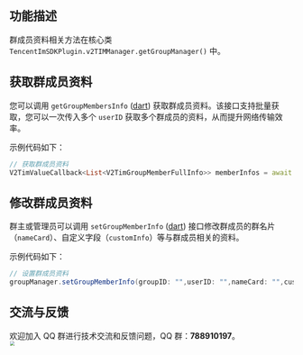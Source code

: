 ## 功能描述
群成员资料相关方法在核心类 `TencentImSDKPlugin.v2TIMManager.getGroupManager()` 中。

## 获取群成员资料
您可以调用 `getGroupMembersInfo` ([dart](https://pub.dev/documentation/tencent_im_sdk_plugin_platform_interface/latest/im_flutter_plugin_platform_interface/ImFlutterPlatform/getGroupMembersInfo.html)) 获取群成员资料。该接口支持批量获取，您可以一次传入多个 `userID` 获取多个群成员的资料，从而提升网络传输效率。

示例代码如下：



```dart
// 获取群成员资料
V2TimValueCallback<List<V2TimGroupMemberFullInfo>> memberInfos = await groupManager.getGroupMembersInfo(groupID: "groupID", memberList: ["id1"]);
```


## 修改群成员资料
群主或管理员可以调用 `setGroupMemberInfo` ([dart](https://pub.dev/documentation/tencent_im_sdk_plugin_platform_interface/latest/im_flutter_plugin_platform_interface/ImFlutterPlatform/setGroupMemberInfo.html)) 接口修改群成员的群名片（`nameCard`）、自定义字段（`customInfo`）等与群成员相关的资料。

示例代码如下：



```java
// 设置群成员资料
groupManager.setGroupMemberInfo(groupID: "",userID: "",nameCard: "",customInfo: {});
```


## 交流与反馈

欢迎加入 QQ 群进行技术交流和反馈问题，QQ 群：**788910197**。
<img style="width: 200px; max-width: inherit; zoom: 50%;" src="https://qcloudimg.tencent-cloud.cn/raw/f351a1640d265047db85ffab1cd086a7.png" />

